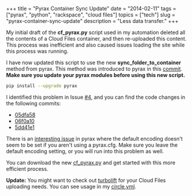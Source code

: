 +++
title = "Pyrax Container Sync Update"
date = "2014-02-11"
tags = ["pyrax", "python", "rackspace", "cloud files"]
topics = ["tech"]
slug = "pyrax-container-sync-update"
description = "Less data transfer."
+++

My initial draft of the **cf_pyrax.py** script used in my automation deleted all the contents of a Cloud Files container, and then re-uploaded this content. This process was inefficient and also caused issues loading the site while this process was running.

I have now updated this script to use the new **sync_folder_to_container** method from pyrax. This method was introduced to pyrax in this [commit](https://github.com/rackspace/pyrax/commit/135657260a9545a2d5f48e673a182b18aebcbdc4). **Make sure you update your pyrax modules before using this new script.**

```bash
pip install --upgrade pyrax
```

I identified this problem in Issue [#4](https://github.com/Linuturk/www.onitato.com/issues/4), and you can find the code changes in the following commits:

* [05dfa58](https://github.com/Linuturk/www.onitato.com/commit/05dfa581c16b82a7d6cf2dccb0646d1927d3786a)
* [06f0a10](https://github.com/Linuturk/www.onitato.com/commit/06f0a101e438a06698e3c9bfeead8791fdc75724)
* [5dd41e1](https://github.com/Linuturk/www.onitato.com/commit/5dd41e1003a43db4ec6c0d6b651c55e227c58f4e)

There is an [interesting issue](https://github.com/rackspace/pyrax/issues/14) in pyrax where the default encoding doesn't seem to be set if you aren't using a pyrax.cfg. Make sure you leave the default encoding setting, or you will run into this problem as well.

You can download the new [cf_pyrax.py](https://github.com/Linuturk/www.onitato.com/blob/84d2b873e12a39e505a9ef27e4d55a4fd30cc206/cf_pyrax.py) and get started with this more efficient process.

**Update:** You might want to check out [turbolift](https://github.com/cloudnull/turbolift) for your Cloud Files uploading needs. You can see usage in my [circle.yml](https://github.com/Linuturk/www.onitato.com/blob/master/circle.yml#L8).
